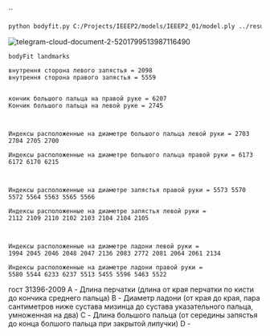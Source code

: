 ``
```Bash
python bodyfit.py C:/Projects/IEEEP2/models/IEEEP2_01/model.ply ../results/new_measurements.json --vis --render --web_vis --web_vis_mode both --sex female --log_level INFO
```
![telegram-cloud-document-2-5201799513987116490](https://github.com/user-attachments/assets/68d6679f-a4db-4e76-b278-77a3b733cfc9)


```
bodyFit landmarks

внутрення сторона левого запястья = 2098
внутрення сторона правого запястья = 5559


кончик большого пальца на правой руке = 6207
Кончик большого пальца на левой руке = 2745

  

Индексы расположенные на диаметре большого пальца левой руки = 2703 2704 2705 2700

Индексы расположенные на диаметре большого пальца правой руки = 6173 6172 6170 6215

  

Индексы расположенные на диаметре запястья правой руки = 5573 5570 5572 5564 5563 5565 5566

Индексы расположенные на диаметре запястья левой руки = 
2112 2109 2110 2102 2103 2104 2104 2105 

  

Индексы расположенные на диаметре ладони левой руки =
1994 2045 2046 2048 2047 2136 2083 2772 2081 2064 2061 2134 

Индексы расположенные на диаметре ладони правой руки =
5580 5544 6233 6237 5513 5455 5596 5463 5522
```

гост 31396-2009
A - Длина перчатки (длина от края перчатки по кисти до кончика среднего пальца)
B - Диаметр ладони (от края до края, пара сантиметров ниже сустава мизинца до сустава указательного пальца, умноженная на два)
C - Длина большого пальца (от середины запястья до конца болшого пальца при закрытой липучки)
D - 
